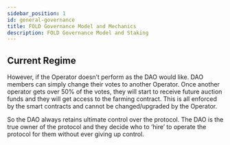 ```yaml
---
sidebar_position: 1
id: general-governance
title: FOLD Governance Model and Mechanics
description: FOLD Governance Model and Staking
---
```


## Current Regime

However, if the Operator doesn’t perform as the DAO would like. DAO members can simply change their votes to another Operator. Once another operator gets over 50% of the votes, they will start to receive future auction funds and they will get access to the farming contract. This is all enforced by the smart contracts and cannot be changed/upgraded by the Operator.

So the DAO always retains ultimate control over the protocol. The DAO is the true owner of the protocol and they decide who to ‘hire’ to operate the protocol for them without ever giving up control.
